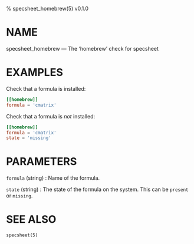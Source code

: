 % specsheet_homebrew(5) v0.1.0


NAME
====

specsheet_homebrew — The ‘homebrew’ check for specsheet


EXAMPLES
========

Check that a formula is installed:

```toml
[[homebrew]]
formula = 'cmatrix'
```

Check that a formula is _not_ installed:

```toml
[[homebrew]]
formula = 'cmatrix'
state = 'missing'
```


PARAMETERS
==========

`formula` (string)
: Name of the formula.

`state` (string)
: The state of the formula on the system. This can be `present` or `missing`.


SEE ALSO
========

`specsheet(5)`
